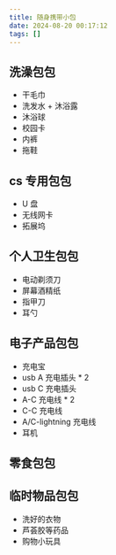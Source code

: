 ```yaml
---
title: 随身携带小包
date: 2024-08-20 00:17:12
tags: []
---
```

## 洗澡包包

- 干毛巾
- 洗发水 + 沐浴露
- 沐浴球
- 校园卡
- 内裤
- 拖鞋

## cs 专用包包

- U 盘
- 无线网卡
- 拓展坞

## 个人卫生包包

- 电动剃须刀
- 屏幕酒精纸
- 指甲刀
- 耳勺

## 电子产品包包

- 充电宝
- usb A 充电插头 * 2
- usb C 充电插头
- A-C 充电线 * 2
- C-C 充电线
- A/C-lightning 充电线
- 耳机

## 零食包包

## 临时物品包包

- 洗好的衣物
- 芦荟胶等药品
- 购物小玩具

